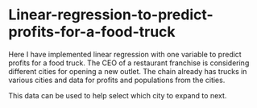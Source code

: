 # Linear-regression-to-predict-profits-for-a-food-truck
Here I have implemented linear regression with one
variable to predict profits for a food truck. The CEO of a
restaurant franchise is considering different cities for opening a new
outlet. The chain already has trucks in various cities and data for
profits and populations from the cities.

This data can be used to help select which city to expand
to next.
